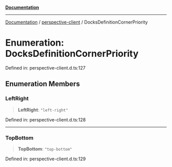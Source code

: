 [**Documentation**](../../index.md)

***

[Documentation](../../index.md) / [perspective-client](../index.md) / DocksDefinitionCornerPriority

# Enumeration: DocksDefinitionCornerPriority

Defined in: perspective-client.d.ts:127

## Enumeration Members

### LeftRight

> **LeftRight**: `"left-right"`

Defined in: perspective-client.d.ts:128

***

### TopBottom

> **TopBottom**: `"top-bottom"`

Defined in: perspective-client.d.ts:129
